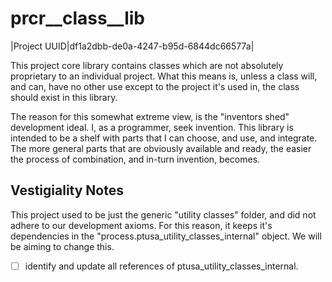 # prcr__class__lib

|Project UUID|df1a2dbb-de0a-4247-b95d-6844dc66577a|

This project core library contains classes which are not absolutely proprietary to an individual project.  What this means is, unless a class will, and can, have no other use except to the project it's used in, the class should exist in this library.

The reason for this somewhat extreme view, is the "inventors shed" development ideal.  I, as a programmer, seek invention.  This library is intended to be a shelf with parts that I can choose, and use, and integrate.  The more general parts that are obviously available and ready, the easier the process of combination, and in-turn invention, becomes.

## Vestigiality Notes

This project used to be just the generic "utility classes" folder, and did not adhere to  our development axioms.  For this reason, it keeps it's dependencies in the "process.ptusa_utility_classes_internal" object.  We will be aiming to change this.

- [ ] identify and update all references of ptusa_utility_classes_internal.
